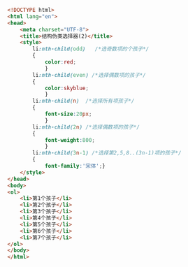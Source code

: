 
<BlogInfo id="34" title="12.结构伪类选择器" author="白日梦想猿" pv=0 read_times=0 pre_cost_time="0分37秒" category="css学习" tag_list="['css学习']" create_time="2020.07.17 14:02:28" update_time="2020.07.17 14:10:30" />

```html
<!DOCTYPE html>
<html lang="en">
<head>
    <meta charset="UTF-8">
    <title>结构伪类选择器(2)</title>
    <style>
        li:nth-child(odd)   /*选奇数项的个孩子*/
        {
            color:red;
            }
        li:nth-child(even) /*选择偶数项的孩子*/
        {
            color:skyblue;
            }
        li:nth-child(n)  /*选择所有项孩子*/
        {
            font-size:20px;
            }
        li:nth-child(2n) /*选择偶数项的孩子*/
        {
            font-weight:800;
            }
        li:nth-child(3n-1) /*选择第2,5,8..(3n-1)项的孩子*/
        {
            font-family:'宋体';}
    </style>
</head>
<body>
<ol>
    <li>第1个孩子</li>
    <li>第2个孩子</li>
    <li>第3个孩子</li>
    <li>第4个孩子</li>
    <li>第5个孩子</li>
    <li>第6个孩子</li>
    <li>第7个孩子</li>
</ol>
</body>
</html>
```
